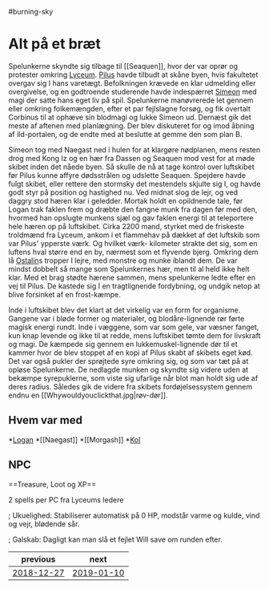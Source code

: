 #burning-sky

# Alt på et bræt 
Spelunkerne skyndte sig tilbage til [[Seaquen]], hvor der var oprør og protester omkring [Lyceum](./Lyceum.md). [Pilus](./Pilus.md) havde tilbudt at skåne byen, hvis fakultetet overgav sig I hans varetægt. Befolkningen krævede en klar udmelding eller overgivelse, og en godtroende studerende havde indespærret [Simeon](./Simeon%20Gohannach.md) med magi der satte hans eget liv på spil. Spelunkerne manøvrerede let gennem eller omkring folkemængden, efter et par fejlslagne forsøg, og fik overtalt Corbinus til at ophæve sin blodmagi og lukke Simeon ud. Dernæst gik det meste af aftenen med planlægning. Der blev diskuteret for og imod åbning af ild-portalen, og de endte med at beslutte at gemme den som plan B. 

Simeon tog med Naegast ned i hulen for at klargøre nødplanen, mens resten drog med Kong Iz og en hær fra Dassen og Seaquen mod vest for at møde skibet inden det nåede byen. Så skulle de nå at tage kontrol over luftskibet før Pilus kunne affyre dødsstrålen og udslette Seaquen. Spejdere havde fulgt skibet, eller rettere den stormsky det mestendels skjulte sig I, og havde godt styr på position og hastighed nu. Ved midnat slog de lejr, og ved daggry stod hæren klar i geledder. Mortak holdt en opildnende tale, før Logan trak faklen frem og dræbte den fangne munk fra dagen før med den, hvormed han opslugte munkens sjæl og gav faklen energi til at teleportere hele hæren op på luftskibet. Cirka 2200 mand, styrket med de friskeste troldmænd fra Lyceum, ankom i et flammehav på dækket af det luftskib som var Pilus' ypperste værk. Og hvilket værk- kilometer strakte det sig, som en luftens hval større end en by, nærmest som et flyvende bjerg. Omkring dem lå [Ostalin](./Ostalin.md)s tropper I lejre, med monstre og munke iblandt dem. De var mindst dobbelt så mange som Spelunkernes hær, men til al held ikke helt klar. Med et brag stødte hærene sammen, mens spelunkerne ledte efter en vej til Pilus. De kastede sig I en tragtlignende fordybning, og undgik netop at blive forsinket af en frost-kæmpe.

Inde i luftskibet blev det klart at det virkelig var en form for organisme. Gangene var i bløde former og materialer, og blodåre-lignende rør førte magisk energi rundt. Inde i væggene, som var som gele, var væsner fanget, kun knap levende og ikke til at redde, mens luftskibet tømte dem for livskraft og magi. De kæmpede sig gennem en lukkemuskel-lignende dør til et kammer hvor de blev stoppet af en kopi af Pilus skabt af skibets eget kød. Det var også pukler der sprøjtede syre omkring sig, og som var tæt på at opløse Spelunkerne. De nedlagde munken og skyndte sig videre uden at bekæmpe syrepuklerne, som viste sig ufarlige når blot man holdt sig ude af deres radius. Således gik de videre fra skibets fordøjelsessystem gennem endnu en [[Whywouldyouclickthat.jpg|røv-dør]].  


## Hvem var med
*[Logan](./Logan.md)
*[[Naegast]]
*[[Morgash]]
*[Kol](./Kol%20Hakkavod.md)

## NPC


==Treasure, Loot og XP==



2 spells per PC fra Lyceums ledere

; Ukuelighed: Stabiliserer automatisk på 0 HP, modstår varme og kulde, vind og vejr, blødende sår.

; Galskab: Dagligt kan man slå et fejlet Will save om runden efter.

| previous | next |
| --- | --- |
| [2018-12-27](./2018-12-27.md) | [2019-01-10](./2019-01-10.md) |
